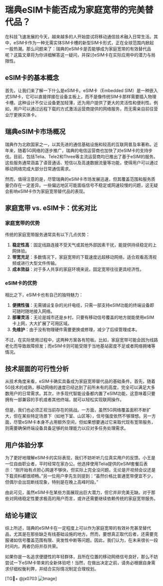 # 瑞典eSIM卡能否成为家庭宽带的完美替代品？

在科技飞速发展的今天，越来越多的人开始尝试将移动通信技术融入日常生活。其中，eSIM卡作为一种无需实体SIM卡槽的新型SIM卡形式，正在全球范围内掀起一股热潮。那么问题来了：瑞典的eSIM卡是否能够成为家庭宽带的有效替代品呢？这篇文章将为你详细解答这一疑问，并探讨eSIM卡在实际应用中的潜力与局限性。

## eSIM卡的基本概念

首先，让我们来了解一下什么是eSIM卡。eSIM卡（Embedded SIM）是一种嵌入式SIM卡，它可以直接焊接在设备主板上，而不是像传统SIM卡那样需要插入物理卡槽。这种设计不仅让设备更加轻薄，还为用户提供了更大的灵活性和便利性。例如，用户可以通过远程下载的方式激活运营商提供的网络服务，而无需亲自前往营业厅更换实体卡。

## 瑞典eSIM卡市场概况

瑞典作为北欧国家之一，以其先进的通信基础设施和较高的互联网普及率著称。近年来，随着5G网络的逐步推广，瑞典的电信运营商也加快了对eSIM卡的支持步伐。目前，包括Telia、Tele2和Three等主流运营商均已推出了基于eSIM的服务。这些服务通常涵盖了语音通话、短信以及高速数据流量等功能，使得用户可以通过移动网络完成大部分日常通信需求。

然而，值得注意的是，尽管瑞典的eSIM卡市场发展迅速，但其覆盖范围和服务质量仍存在一定差异。一些偏远地区可能面临信号不稳定或网速较慢的问题，这无疑会影响eSIM卡作为家庭宽带替代品的表现。

## 家庭宽带 vs. eSIM卡：优劣对比

### 家庭宽带的优势

传统的家庭宽带服务通常具有以下几点优势：

1. **稳定性高**：固定线路连接不受天气或其他外部因素干扰，能提供持续稳定的上网体验。
2. **带宽充足**：多数情况下，家庭宽带的下载速度远超移动网络，适合观看高清视频或进行大型文件传输。
3. **成本效益**：对于多人共享的家庭环境来说，固定宽带往往更具经济性。

### eSIM卡的优势

相比之下，eSIM卡也有自己的独特魅力：

1. **便携性强**：无需铺设复杂的光纤电缆，只需一部支持eSIM功能的终端设备即可随时随地接入网络。
2. **部署灵活**：无论是城市还是乡村，只要有移动信号覆盖的地方就能使用eSIM卡上网，大大扩展了可用区域。
3. **免维护**：由于没有物理硬件需要更换或修理，减少了后续管理成本。

不过，在实际使用过程中，这两种方案各有短板。比如，家庭宽带可能会因为线路老化而导致故障频发；而eSIM卡则可能受限于当地基站密度不足或者网络拥堵等情况。

## 技术层面的可行性分析

从技术角度来看，eSIM卡确实具备成为家庭宽带替代品的基础条件。首先，随着5G技术的成熟，移动网络的速度已经达到了前所未有的高度，完全可以满足大多数用户的日常需求。其次，许多现代智能设备都内置了eSIM功能，这意味着只要拥有一部兼容的手机或者其他终端，就可以轻松实现联网操作。

但是，我们也必须正视当前存在的挑战。一方面，虽然5G网络覆盖面积不断扩大，但在某些特定场景下（如地下室、山区等），信号强度依然不够理想。另一方面，尽管eSIM卡本身不占用额外空间，但如果想要通过它来取代现有宽带服务，则需要确保终端设备具备足够的处理能力以应对多任务处理需求。

## 用户体验分享

为了更好地理解eSIM卡的实际表现，我们不妨听听几位真实用户的反馈。小王是一位自由职业者，平时经常在家办公。他选择使用Telia提供的eSIM套餐后表示：“刚开始有点担心网速不够快，但实际上完全没问题。无论是开视频会议还是下载资料都很顺畅。”另一位用户李先生则提到：“虽然价格比普通宽带便宜不少，但偶尔会出现断线现象，特别是在晚上高峰时段。”

由此可见，虽然eSIM卡在某些方面展现出巨大潜力，但它并非完美无缺。对于那些对网络稳定性要求极高的用户而言，或许还需要继续依赖传统的家庭宽带服务。

## 结论与建议

综上所述，瑞典的eSIM卡在一定程度上可以作为家庭宽带的有效补充甚至替代品，尤其是在那些缺乏有线基础设施的地方。然而，要想真正取代后者，还需要克服诸如信号覆盖范围有限、突发性中断等问题。因此，我们认为，在未来很长一段时间内，两者仍将并存共荣。

如果你是一名追求便捷性的年轻群体，且所在位置的移动网络信号良好，那么不妨尝试一下eSIM卡带来的全新体验吧！当然，在做出决定之前，请务必根据自身需求仔细权衡利弊，并结合实际情况制定合理规划。

[TG💪+ @jx0703 ![Image](https://github.com/user-attachments/assets/dbca1d08-cadb-493c-b0ec-ad6f7a83f270)]